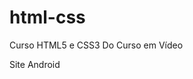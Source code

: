 # html-css
 Curso HTML5 e CSS3 Do Curso em Vídeo

 <a hef="https://lucianorb19.github.io/html-css/exercícios/10_desafio_eu/android.html">Site Android
 </a>
